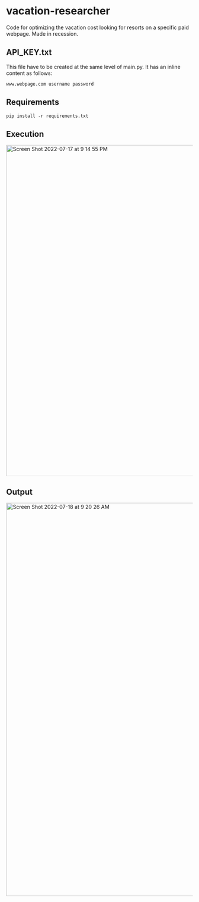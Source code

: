 # vacation-researcher
Code for optimizing the vacation cost looking for resorts on a specific paid webpage. Made in recession.

## API_KEY.txt
This file have to be created at the same level of main.py. It has an inline content as follows:
```
www.webpage.com username password
```

## Requirements
```
pip install -r requirements.txt
```

## Execution

<img width="891" alt="Screen Shot 2022-07-17 at 9 14 55 PM" src="https://user-images.githubusercontent.com/40430605/179433461-ccb709fc-d56e-47b6-9e5e-944eedd74126.png">

## Output

<img width="1058" alt="Screen Shot 2022-07-18 at 9 20 26 AM" src="https://user-images.githubusercontent.com/40430605/179520493-160fe99d-cdc8-44e5-b55a-7dbee97f91c8.png">
